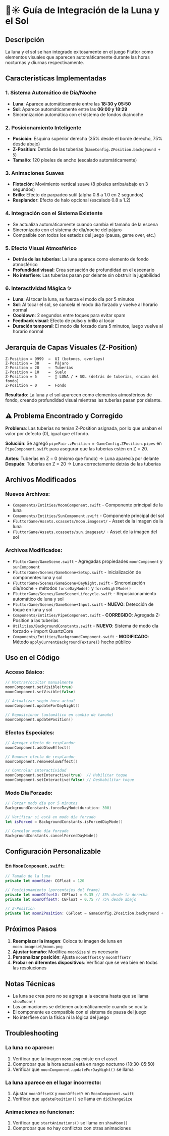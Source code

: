 # 🌙☀️ Guía de Integración de la Luna y el Sol

## Descripción
La luna y el sol se han integrado exitosamente en el juego Fluttor como elementos visuales que aparecen automáticamente durante las horas nocturnas y diurnas respectivamente.

## Características Implementadas

### 1. **Sistema Automático de Día/Noche**
- **Luna**: Aparece automáticamente entre las **18:30 y 05:50**
- **Sol**: Aparece automáticamente entre las **06:00 y 18:29**
- Sincronización automática con el sistema de fondos día/noche

### 2. **Posicionamiento Inteligente**
- **Posición**: Esquina superior derecha (35% desde el borde derecho, 75% desde abajo)
- **Z-Position**: Detrás de las tuberías (`GameConfig.ZPosition.background + 5`)
- **Tamaño**: 120 píxeles de ancho (escalado automáticamente)

### 3. **Animaciones Suaves**
- **Flotación**: Movimiento vertical suave (8 píxeles arriba/abajo en 3 segundos)
- **Brillo**: Efecto de parpadeo sutil (alpha 0.8 a 1.0 en 2 segundos)
- **Resplandor**: Efecto de halo opcional (escalado 0.8 a 1.2)

### 4. **Integración con el Sistema Existente**
- Se actualiza automáticamente cuando cambia el tamaño de la escena
- Sincronizado con el sistema de día/noche del pájaro
- Compatible con todos los estados del juego (pausa, game over, etc.)

### 5. **Efecto Visual Atmosférico**
- **Detrás de las tuberías**: La luna aparece como elemento de fondo atmosférico
- **Profundidad visual**: Crea sensación de profundidad en el escenario
- **No interfiere**: Las tuberías pasan por delante sin obstruir la jugabilidad

### 6. **Interactividad Mágica** ✨
- **Luna**: Al tocar la luna, se fuerza el modo día por 5 minutos
- **Sol**: Al tocar el sol, se cancela el modo día forzado y vuelve al horario normal
- **Cooldown**: 2 segundos entre toques para evitar spam
- **Feedback visual**: Efecto de pulso y brillo al tocar
- **Duración temporal**: El modo día forzado dura 5 minutos, luego vuelve al horario normal

## Jerarquía de Capas Visuales (Z-Position)

```
Z-Position = 9999  →  UI (botones, overlays)
Z-Position = 30    →  Pájaro
Z-Position = 20    →  Tuberías
Z-Position = 10    →  Suelo
Z-Position = 5     →  🌙 LUNA / ☀️ SOL (detrás de tuberías, encima del fondo)
Z-Position = 0     →  Fondo
```

**Resultado**: La luna y el sol aparecen como elementos atmosféricos de fondo, creando profundidad visual mientras las tuberías pasan por delante.

## ⚠️ Problema Encontrado y Corregido

**Problema**: Las tuberías no tenían Z-Position asignada, por lo que usaban el valor por defecto (0), igual que el fondo.

**Solución**: Se agregó `pipePair.zPosition = GameConfig.ZPosition.pipes` en `PipeComponent.swift` para asegurar que las tuberías estén en Z = 20.

**Antes**: Tuberías en Z = 0 (mismo que fondo) → Luna aparecía por delante
**Después**: Tuberías en Z = 20 → Luna correctamente detrás de las tuberías

## Archivos Modificados

### Nuevos Archivos:
- `Components/Entities/MoonComponent.swift` - Componente principal de la luna
- `Components/Entities/SunComponent.swift` - Componente principal del sol
- `FluttorGame/Assets.xcassets/moon.imageset/` - Asset de la imagen de la luna
- `FluttorGame/Assets.xcassets/sun.imageset/` - Asset de la imagen del sol

### Archivos Modificados:
- `FluttorGame/GameScene.swift` - Agregadas propiedades `moonComponent` y `sunComponent`
- `FluttorGame/Scenes/GameScene+Setup.swift` - Inicialización de componentes luna y sol
- `FluttorGame/Scenes/GameScene+DayNight.swift` - Sincronización día/noche + métodos `forceDayMode()` y `forceNightMode()`
- `FluttorGame/Scenes/GameScene+Lifecycle.swift` - Reposicionamiento automático de luna y sol
- `FluttorGame/Scenes/GameScene+Input.swift` - **NUEVO**: Detección de toque en luna y sol
- `Components/Entities/PipeComponent.swift` - **CORREGIDO**: Agregada Z-Position a las tuberías
- `Utilities/BackgroundConstants.swift` - **NUEVO**: Sistema de modo día forzado + import QuartzCore
- `Components/Entities/BackgroundComponent.swift` - **MODIFICADO**: Método `applyCurrentBackgroundTexture()` hecho público

## Uso en el Código

### Acceso Básico:
```swift
// Mostrar/ocultar manualmente
moonComponent.setVisible(true)
moonComponent.setVisible(false)

// Actualizar según hora actual
moonComponent.updateForDayNight()

// Reposicionar (automático en cambio de tamaño)
moonComponent.updatePosition()
```

### Efectos Especiales:
```swift
// Agregar efecto de resplandor
moonComponent.addGlowEffect()

// Remover efecto de resplandor
moonComponent.removeGlowEffect()

// Controlar interactividad
moonComponent.setInteractive(true)  // Habilitar toque
moonComponent.setInteractive(false) // Deshabilitar toque
```

### Modo Día Forzado:
```swift
// Forzar modo día por 5 minutos
BackgroundConstants.forceDayMode(duration: 300)

// Verificar si está en modo día forzado
let isForced = BackgroundConstants.isForcedDayMode()

// Cancelar modo día forzado
BackgroundConstants.cancelForcedDayMode()
```

## Configuración Personalizable

### En `MoonComponent.swift`:
```swift
// Tamaño de la luna
private let moonSize: CGFloat = 120

// Posicionamiento (porcentajes del frame)
private let moonOffsetX: CGFloat = 0.35 // 35% desde la derecha
private let moonOffsetY: CGFloat = 0.75 // 75% desde abajo

// Z-Position
private let moonZPosition: CGFloat = GameConfig.ZPosition.background + 5
```

## Próximos Pasos

1. **Reemplazar la imagen**: Coloca tu imagen de luna en `moon.imageset/moon.png`
2. **Ajustar tamaño**: Modifica `moonSize` si es necesario
3. **Personalizar posición**: Ajusta `moonOffsetX` y `moonOffsetY`
4. **Probar en diferentes dispositivos**: Verificar que se vea bien en todas las resoluciones

## Notas Técnicas

- La luna se crea pero no se agrega a la escena hasta que se llama `showMoon()`
- Las animaciones se detienen automáticamente cuando se oculta
- El componente es compatible con el sistema de pausa del juego
- No interfiere con la física ni la lógica del juego

## Troubleshooting

### La luna no aparece:
1. Verificar que la imagen `moon.png` existe en el asset
2. Comprobar que la hora actual está en rango nocturno (18:30-05:50)
3. Verificar que `moonComponent.updateForDayNight()` se llama

### La luna aparece en el lugar incorrecto:
1. Ajustar `moonOffsetX` y `moonOffsetY` en `MoonComponent.swift`
2. Verificar que `updatePosition()` se llama en `didChangeSize`

### Animaciones no funcionan:
1. Verificar que `startAnimations()` se llama en `showMoon()`
2. Comprobar que no hay conflictos con otras animaciones
